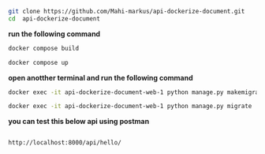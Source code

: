 ```bash
git clone https://github.com/Mahi-markus/api-dockerize-document.git
cd  api-dockerize-document
```
**run the following command**
```bash
docker compose build
```

```bash
docker compose up
```

**open anotther terminal and run the following command** 

```bash
docker exec -it api-dockerize-document-web-1 python manage.py makemigrations
```

```bash
docker exec -it api-dockerize-document-web-1 python manage.py migrate

```

**you can test this below api using postman**

```bash

http://localhost:8000/api/hello/

```